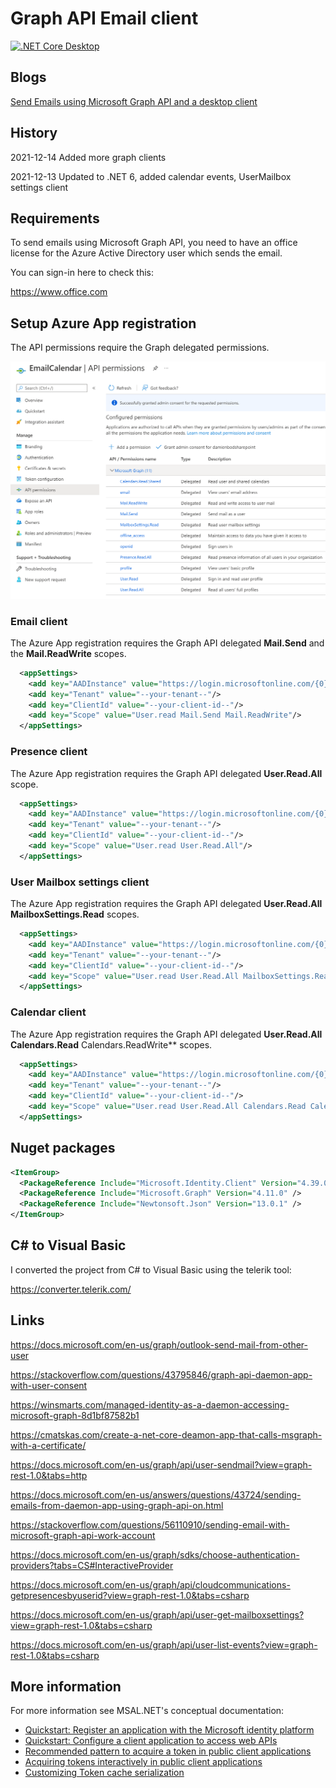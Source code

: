 # Graph API Email client

[![.NET Core Desktop](https://github.com/damienbod/EmailCalandarsClient/actions/workflows/dotnet-desktop.yml/badge.svg)](https://github.com/damienbod/EmailCalandarsClient/actions/workflows/dotnet-desktop.yml)

## Blogs

[Send Emails using Microsoft Graph API and a desktop client](https://damienbod.com/2021/08/09/send-emails-using-microsoft-graph-api-and-a-desktop-client/)

## History

2021-12-14 Added more graph clients

2021-12-13 Updated to .NET 6, added calendar events, UserMailbox settings client

## Requirements

To send emails using Microsoft Graph API, you need to have an office license for the Azure Active Directory user which sends the email.

You can sign-in here to check this:

https://www.office.com

## Setup Azure App registration

The API permissions require the Graph delegated permissions.

![azureAppRegistration_emailCalendar_01](https://github.com/damienbod/EmailCalandarsClient/blob/main/images/azureAppRegistration_emailCalendar_01.png)


### Email client

The Azure App registration requires the Graph API delegated **Mail.Send** and the **Mail.ReadWrite** scopes.

```xml
  <appSettings>
    <add key="AADInstance" value="https://login.microsoftonline.com/{0}/v2.0"/>
    <add key="Tenant" value="--your-tenant--"/>
    <add key="ClientId" value="--your-client-id--"/>
    <add key="Scope" value="User.read Mail.Send Mail.ReadWrite"/>
  </appSettings>
```

### Presence client

The Azure App registration requires the Graph API delegated **User.Read.All**  scope.

```xml
  <appSettings>
    <add key="AADInstance" value="https://login.microsoftonline.com/{0}/v2.0"/>
    <add key="Tenant" value="--your-tenant--"/>
    <add key="ClientId" value="--your-client-id--"/>
    <add key="Scope" value="User.read User.Read.All"/>
  </appSettings>
```

### User Mailbox settings client

The Azure App registration requires the Graph API delegated **User.Read.All** **MailboxSettings.Read** scopes.

```xml
  <appSettings>
    <add key="AADInstance" value="https://login.microsoftonline.com/{0}/v2.0"/>
    <add key="Tenant" value="--your-tenant--"/>
    <add key="ClientId" value="--your-client-id--"/>
    <add key="Scope" value="User.read User.Read.All MailboxSettings.Read"/>
  </appSettings>
```

### Calendar client

The Azure App registration requires the Graph API delegated **User.Read.All** **Calendars.Read** Calendars.ReadWrite** scopes.

```xml
  <appSettings>
    <add key="AADInstance" value="https://login.microsoftonline.com/{0}/v2.0"/>
    <add key="Tenant" value="--your-tenant--"/>
    <add key="ClientId" value="--your-client-id--"/>
    <add key="Scope" value="User.read User.Read.All Calendars.Read Calendars.ReadWrite"/>
  </appSettings>
```

## Nuget packages

```xml
<ItemGroup>
  <PackageReference Include="Microsoft.Identity.Client" Version="4.39.0" />
  <PackageReference Include="Microsoft.Graph" Version="4.11.0" />
  <PackageReference Include="Newtonsoft.Json" Version="13.0.1" />
</ItemGroup>
```

## C# to Visual Basic

I converted the project from C# to Visual Basic using the telerik tool:

https://converter.telerik.com/

## Links

https://docs.microsoft.com/en-us/graph/outlook-send-mail-from-other-user

https://stackoverflow.com/questions/43795846/graph-api-daemon-app-with-user-consent

https://winsmarts.com/managed-identity-as-a-daemon-accessing-microsoft-graph-8d1bf87582b1

https://cmatskas.com/create-a-net-core-deamon-app-that-calls-msgraph-with-a-certificate/

https://docs.microsoft.com/en-us/graph/api/user-sendmail?view=graph-rest-1.0&tabs=http

https://docs.microsoft.com/en-us/answers/questions/43724/sending-emails-from-daemon-app-using-graph-api-on.html

https://stackoverflow.com/questions/56110910/sending-email-with-microsoft-graph-api-work-account

https://docs.microsoft.com/en-us/graph/sdks/choose-authentication-providers?tabs=CS#InteractiveProvider

https://docs.microsoft.com/en-us/graph/api/cloudcommunications-getpresencesbyuserid?view=graph-rest-1.0&tabs=csharp

https://docs.microsoft.com/en-us/graph/api/user-get-mailboxsettings?view=graph-rest-1.0&tabs=csharp

https://docs.microsoft.com/en-us/graph/api/user-list-events?view=graph-rest-1.0&tabs=csharp

## More information

For more information see MSAL.NET's conceptual documentation:
- [Quickstart: Register an application with the Microsoft identity platform](https://docs.microsoft.com/en-us/azure/active-directory/develop/quickstart-register-app)
- [Quickstart: Configure a client application to access web APIs](https://docs.microsoft.com/en-us/azure/active-directory/develop/quickstart-configure-app-access-web-apis)
- [Recommended pattern to acquire a token in public client applications](https://github.com/AzureAD/microsoft-authentication-library-for-dotnet/wiki/AcquireTokenSilentAsync-using-a-cached-token#recommended-call-pattern-in-public-client-applications)
- [Acquiring tokens interactively in public client applications](https://github.com/AzureAD/microsoft-authentication-library-for-dotnet/wiki/Acquiring-tokens-interactively) 
- [Customizing Token cache serialization](https://github.com/AzureAD/microsoft-authentication-library-for-dotnet/wiki/token-cache-serialization)
